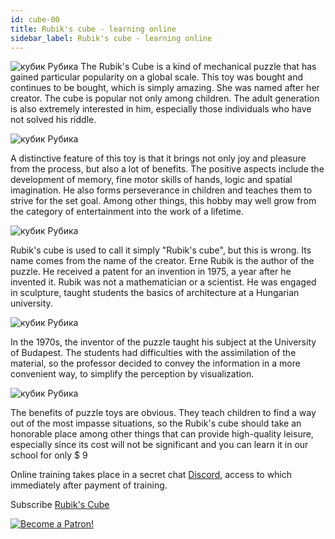 ```yaml
---
id: cube-00
title: Rubik's cube - learning online
sidebar_label: Rubik's cube - learning online
---
```


![кубик Рубика](/img/cube/01.jpg)
The Rubik's Cube is a kind of mechanical puzzle that has gained particular popularity on a global scale. This toy was bought and continues to be bought, which is simply amazing. She was named after her creator. The cube is popular not only among children. The adult generation is also extremely interested in him, especially those individuals who have not solved his riddle.

![кубик Рубика](/img/cube/02.jpg)

A distinctive feature of this toy is that it brings not only joy and pleasure from the process, but also a lot of benefits. The positive aspects include the development of memory, fine motor skills of hands, logic and spatial imagination. He also forms perseverance in children and teaches them to strive for the set goal. Among other things, this hobby may well grow from the category of entertainment into the work of a lifetime.

![кубик Рубика](/img/cube/03.jpg)

Rubik's cube is used to call it simply "Rubik's cube", but this is wrong. Its name comes from the name of the creator.
Erne Rubik is the author of the puzzle. He received a patent for an invention in 1975, a year after he invented it. Rubik was not a mathematician or a scientist. He was engaged in sculpture, taught students the basics of architecture at a Hungarian university.

![кубик Рубика](/img/cube/04.jpg)

In the 1970s, the inventor of the puzzle taught his subject at the University of Budapest. The students had difficulties with the assimilation of the material, so the professor decided to convey the information in a more convenient way, to simplify the perception by visualization.

![кубик Рубика](/img/cube/05.jpg)

The benefits of puzzle toys are obvious. They teach children to find a way out of the most impasse situations, so the Rubik's cube should take an honorable place among other things that can provide high-quality leisure, especially since its cost will not be significant and you can learn it in our school for only $ 9

Online training takes place in a secret chat [Discord](https://discord.gg/6GDAfXn), access to which immediately after payment of training.


Subscribe [Rubik's Cube](https://www.patreon.com/javascriptcamp)

[![Become a Patron!](/img/cube/buy$.jpg)](https://www.patreon.com/javascriptcamp)

